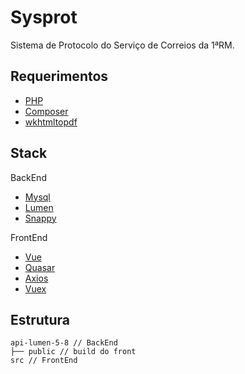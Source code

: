 # Sysprot
Sistema de Protocolo do Serviço de Correios da 1ªRM.

## Requerimentos

- [PHP](https://www.php.net)
- [Composer](https://getcomposer.org)
- [wkhtmltopdf](https://wkhtmltopdf.org)

## Stack

BackEnd
- [Mysql](https://www.mysql.com)
- [Lumen](https://docs.docker.com/install)
- [Snappy](https://github.com/knplabs/snappy)

FrontEnd
- [Vue](https://vuejs.org)
- [Quasar](https://quasar.dev/)
- [Axios](https://github.com/axios/axios)
- [Vuex](https://vuex.vuejs.org/)


## Estrutura

```
api-lumen-5-8 // BackEnd
├── public // build do front
src // FrontEnd

```
